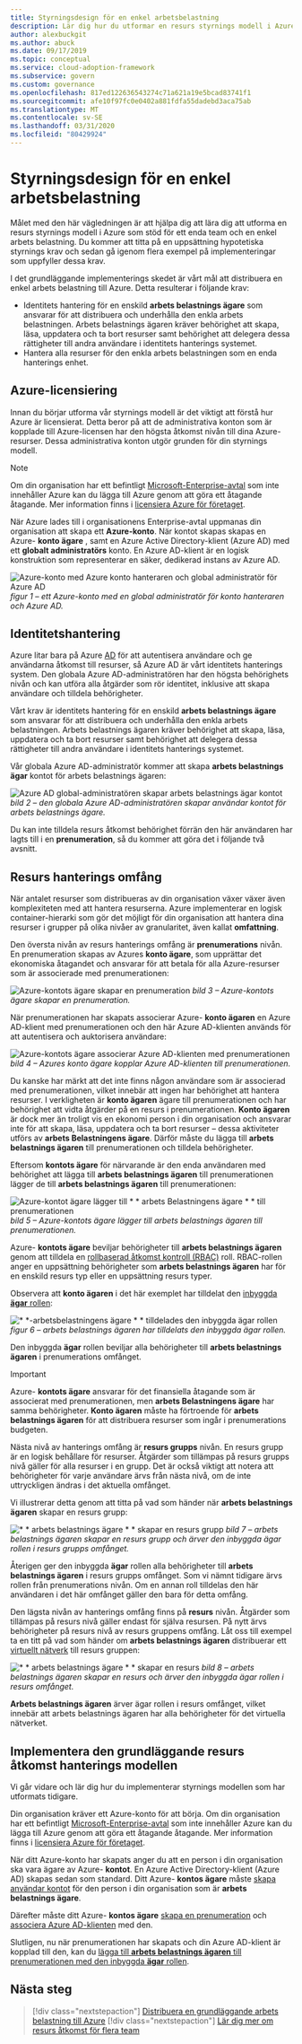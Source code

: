 ```yaml
---
title: Styrningsdesign för en enkel arbetsbelastning
description: Lär dig hur du utformar en resurs styrnings modell i Azure som stöd för ett enda team och en enkel arbets belastning. 
author: alexbuckgit
ms.author: abuck
ms.date: 09/17/2019
ms.topic: conceptual
ms.service: cloud-adoption-framework
ms.subservice: govern
ms.custom: governance
ms.openlocfilehash: 817ed122636543274c71a621a19e5bcad83741f1
ms.sourcegitcommit: afe10f97fc0e0402a881fdfa55dadebd3aca75ab
ms.translationtype: MT
ms.contentlocale: sv-SE
ms.lasthandoff: 03/31/2020
ms.locfileid: "80429924"
---
```

# <a name="governance-design-for-a-simple-workload"></a>Styrningsdesign för en enkel arbetsbelastning

Målet med den här vägledningen är att hjälpa dig att lära dig att utforma en resurs styrnings modell i Azure som stöd för ett enda team och en enkel arbets belastning. Du kommer att titta på en uppsättning hypotetiska styrnings krav och sedan gå igenom flera exempel på implementeringar som uppfyller dessa krav.

I det grundläggande implementerings skedet är vårt mål att distribuera en enkel arbets belastning till Azure. Detta resulterar i följande krav:

- Identitets hantering för en enskild **arbets belastnings ägare** som ansvarar för att distribuera och underhålla den enkla arbets belastningen. Arbets belastnings ägaren kräver behörighet att skapa, läsa, uppdatera och ta bort resurser samt behörighet att delegera dessa rättigheter till andra användare i identitets hanterings systemet.
- Hantera alla resurser för den enkla arbets belastningen som en enda hanterings enhet.

## <a name="azure-licensing"></a>Azure-licensiering

Innan du börjar utforma vår styrnings modell är det viktigt att förstå hur Azure är licensierat. Detta beror på att de administrativa konton som är kopplade till Azure-licensen har den högsta åtkomst nivån till dina Azure-resurser. Dessa administrativa konton utgör grunden för din styrnings modell.

> [!NOTE]
> Om din organisation har ett befintligt [Microsoft-Enterprise-avtal](https://www.microsoft.com/licensing/licensing-programs/enterprise.aspx) som inte innehåller Azure kan du lägga till Azure genom att göra ett åtagande åtagande. Mer information finns i [licensiera Azure för företaget](https://azure.microsoft.com/pricing/enterprise-agreement).

När Azure lades till i organisationens Enterprise-avtal uppmanas din organisation att skapa ett **Azure-konto**. När kontot skapas skapas en Azure- **konto ägare** , samt en Azure Active Directory-klient (Azure AD) med ett **globalt administratörs** konto. En Azure AD-klient är en logisk konstruktion som representerar en säker, dedikerad instans av Azure AD.

![Azure-konto med Azure konto hanteraren och global administratör för Azure AD](../../_images/govern/design/governance-3-0.png)
*figur 1 – ett Azure-konto med en global administratör för konto hanteraren och Azure AD.*

## <a name="identity-management"></a>Identitetshantering

Azure litar bara på Azure [AD](https://docs.microsoft.com/azure/active-directory) för att autentisera användare och ge användarna åtkomst till resurser, så Azure AD är vårt identitets hanterings system. Den globala Azure AD-administratören har den högsta behörighets nivån och kan utföra alla åtgärder som rör identitet, inklusive att skapa användare och tilldela behörigheter.

Vårt krav är identitets hantering för en enskild **arbets belastnings ägare** som ansvarar för att distribuera och underhålla den enkla arbets belastningen. Arbets belastnings ägaren kräver behörighet att skapa, läsa, uppdatera och ta bort resurser samt behörighet att delegera dessa rättigheter till andra användare i identitets hanterings systemet.

Vår globala Azure AD-administratör kommer att skapa **arbets belastnings ägar** kontot för arbets belastnings ägaren:

![Azure AD global-administratören skapar arbets belastnings ägar kontot](../../_images/govern/design/governance-1-2.png)
*bild 2 – den globala Azure AD-administratören skapar användar kontot för arbets belastnings ägare.*

Du kan inte tilldela resurs åtkomst behörighet förrän den här användaren har lagts till i en **prenumeration**, så du kommer att göra det i följande två avsnitt.

## <a name="resource-management-scope"></a>Resurs hanterings omfång

När antalet resurser som distribueras av din organisation växer växer även komplexiteten med att hantera resurserna. Azure implementerar en logisk container-hierarki som gör det möjligt för din organisation att hantera dina resurser i grupper på olika nivåer av granularitet, även kallat **omfattning**.

Den översta nivån av resurs hanterings omfång är **prenumerations** nivån. En prenumeration skapas av Azures **konto ägare**, som upprättar det ekonomiska åtagandet och ansvarar för att betala för alla Azure-resurser som är associerade med prenumerationen:

![Azure-kontots ägare skapar en prenumeration](../../_images/govern/design/governance-1-3.png)
*bild 3 – Azure-kontots ägare skapar en prenumeration.*

När prenumerationen har skapats associerar Azure- **konto ägaren** en Azure AD-klient med prenumerationen och den här Azure AD-klienten används för att autentisera och auktorisera användare:

![Azure-kontots ägare associerar Azure AD-klienten med prenumerationen](../../_images/govern/design/governance-1-4.png)
*bild 4 – Azures konto ägare kopplar Azure AD-klienten till prenumerationen.*

Du kanske har märkt att det inte finns någon användare som är associerad med prenumerationen, vilket innebär att ingen har behörighet att hantera resurser. I verkligheten är **konto ägaren** ägare till prenumerationen och har behörighet att vidta åtgärder på en resurs i prenumerationen. **Konto ägaren** är dock mer än troligt vis en ekonomi person i din organisation och ansvarar inte för att skapa, läsa, uppdatera och ta bort resurser – dessa aktiviteter utförs av **arbets Belastningens ägare**. Därför måste du lägga till **arbets belastnings ägaren** till prenumerationen och tilldela behörigheter.

Eftersom **kontots ägare** för närvarande är den enda användaren med behörighet att lägga till **arbets belastnings ägaren** till prenumerationen lägger de till **arbets belastnings ägaren** till prenumerationen:

![Azure-kontot ägare lägger till * * arbets Belastningens ägare * * till prenumerationen](../../_images/govern/design/governance-1-5.png)
*bild 5 – Azure-kontots ägare lägger till arbets belastnings ägaren till prenumerationen.*

Azure- **kontots ägare** beviljar behörigheter till **arbets belastnings ägaren** genom att tilldela en [rollbaserad åtkomst kontroll (RBAC)](https://docs.microsoft.com/azure/role-based-access-control) roll. RBAC-rollen anger en uppsättning behörigheter som **arbets belastnings ägaren** har för en enskild resurs typ eller en uppsättning resurs typer.

Observera att **konto ägaren** i det här exemplet har tilldelat den [inbyggda **ägar** rollen](https://docs.microsoft.com/azure/role-based-access-control/built-in-roles#owner):

![* *-arbetsbelastningens ägare * * tilldelades den inbyggda ägar rollen](../../_images/govern/design/governance-1-6.png)
*figur 6 – arbets belastnings ägaren har tilldelats den inbyggda ägar rollen.*

Den inbyggda **ägar** rollen beviljar alla behörigheter till **arbets belastnings ägaren** i prenumerations omfånget.

> [!IMPORTANT]
> Azure- **kontots ägare** ansvarar för det finansiella åtagande som är associerat med prenumerationen, men **arbets Belastningens ägare** har samma behörigheter. **Konto ägaren** måste ha förtroende för **arbets belastnings ägaren** för att distribuera resurser som ingår i prenumerations budgeten.

Nästa nivå av hanterings omfång är **resurs grupps** nivån. En resurs grupp är en logisk behållare för resurser. Åtgärder som tillämpas på resurs grupps nivå gäller för alla resurser i en grupp. Det är också viktigt att notera att behörigheter för varje användare ärvs från nästa nivå, om de inte uttryckligen ändras i det aktuella omfånget.

Vi illustrerar detta genom att titta på vad som händer när **arbets belastnings ägaren** skapar en resurs grupp:

![* * arbets belastnings ägare * * skapar en resurs grupp](../../_images/govern/design/governance-1-7.png)
*bild 7 – arbets belastnings ägaren skapar en resurs grupp och ärver den inbyggda ägar rollen i resurs grupps omfånget.*

Återigen ger den inbyggda **ägar** rollen alla behörigheter till **arbets belastnings ägaren** i resurs grupps omfånget. Som vi nämnt tidigare ärvs rollen från prenumerations nivån. Om en annan roll tilldelas den här användaren i det här omfånget gäller den bara för detta omfång.

Den lägsta nivån av hanterings omfång finns på **resurs** nivån. Åtgärder som tillämpas på resurs nivå gäller endast för själva resursen. På nytt ärvs behörigheter på resurs nivå av resurs gruppens omfång. Låt oss till exempel ta en titt på vad som händer om **arbets belastnings ägaren** distribuerar ett [virtuellt nätverk](https://docs.microsoft.com/azure/virtual-network/virtual-networks-overview) till resurs gruppen:

![* * arbets belastnings ägare * * skapar en resurs](../../_images/govern/design/governance-1-8.png)
*bild 8 – arbets belastnings ägaren skapar en resurs och ärver den inbyggda ägar rollen i resurs omfånget.*

**Arbets belastnings ägaren** ärver ägar rollen i resurs omfånget, vilket innebär att arbets belastnings ägaren har alla behörigheter för det virtuella nätverket.

## <a name="implement-the-basic-resource-access-management-model"></a>Implementera den grundläggande resurs åtkomst hanterings modellen

Vi går vidare och lär dig hur du implementerar styrnings modellen som har utformats tidigare.

Din organisation kräver ett Azure-konto för att börja. Om din organisation har ett befintligt [Microsoft-Enterprise-avtal](https://www.microsoft.com/licensing/licensing-programs/enterprise.aspx) som inte innehåller Azure kan du lägga till Azure genom att göra ett åtagande åtagande. Mer information finns i [licensiera Azure för företaget](https://azure.microsoft.com/pricing/enterprise-agreement).

När ditt Azure-konto har skapats anger du att en person i din organisation ska vara ägare av Azure- **kontot**. En Azure Active Directory-klient (Azure AD) skapas sedan som standard. Ditt Azure- **kontos ägare** måste [skapa användar kontot](https://docs.microsoft.com/azure/active-directory/add-users-azure-active-directory) för den person i din organisation som är **arbets belastnings ägare**.

Därefter måste ditt Azure- **kontos ägare** [skapa en prenumeration](https://docs.microsoft.com/partner-center/create-a-new-subscription) och [associera Azure AD-klienten](https://docs.microsoft.com/azure/active-directory/fundamentals/active-directory-how-subscriptions-associated-directory) med den.

Slutligen, nu när prenumerationen har skapats och din Azure AD-klient är kopplad till den, kan du [lägga till **arbets belastnings ägaren** till prenumerationen med den inbyggda **ägar** rollen](https://docs.microsoft.com/azure/billing/billing-add-change-azure-subscription-administrator#to-assign-a-user-as-an-administrator).

## <a name="next-steps"></a>Nästa steg

> [!div class="nextstepaction"]
> [Distribuera en grundläggande arbets belastning till Azure](../../infrastructure/virtual-machines/basic-workload.md)
> [!div class="nextstepaction"]
> [Lär dig mer om resurs åtkomst för flera team](./governance-multiple-teams.md)
